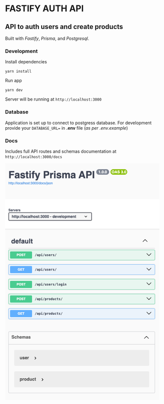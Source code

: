 # FASTIFY AUTH API

## API to auth users and create products

Built with _Fastify_, _Prisma_, and _Postgresql_.

### Development

Install dependencies

```
yarn install
```

Run app

```
yarn dev
```

Server will be running at `http://localhost:3000`

### Database

Application is set up to connect to postgress database.
For development provide your `DATABASE_URL=` in **.env** file (_as per .env.example_)

### Docs

Includes full API routes and schemas documentation at `http://localhost:3000/docs`

![Docs](/assets/images/docs.png)
